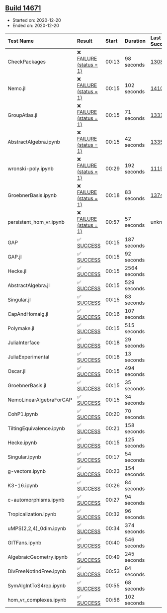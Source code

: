 ## [Build 14671](https://oscarci.mathematik.uni-kl.de/job/oscar/14671/)

* Started on: 2020-12-20
* Ended on: 2020-12-20

| Test Name    | Result | Start | Duration | Last Success | First Failure |
|:-------------|:-------|:------|:---------|:-------------|:--------------|
| CheckPackages | ❌ [FAILURE (status = 1)](https://oscarci.mathematik.uni-kl.de/job/oscar/14671/artifact/logs/build-14671/CheckPackages.log) | 00:13 | 98 seconds | [13085](https://oscarci.mathematik.uni-kl.de/job/oscar/13085/) | [13086](https://oscarci.mathematik.uni-kl.de/job/oscar/13086/) |
| Nemo.jl | ❌ [FAILURE (status = 1)](https://oscarci.mathematik.uni-kl.de/job/oscar/14671/artifact/logs/build-14671/Nemo.jl.log) | 00:15 | 102 seconds | [14101](https://oscarci.mathematik.uni-kl.de/job/oscar/14101/) | [14102](https://oscarci.mathematik.uni-kl.de/job/oscar/14102/) |
| GroupAtlas.jl | ❌ [FAILURE (status = 1)](https://oscarci.mathematik.uni-kl.de/job/oscar/14671/artifact/logs/build-14671/GroupAtlas.jl.log) | 00:15 | 71 seconds | [13311](https://oscarci.mathematik.uni-kl.de/job/oscar/13311/) | [13312](https://oscarci.mathematik.uni-kl.de/job/oscar/13312/) |
| AbstractAlgebra.ipynb | ❌ [FAILURE (status = 1)](https://oscarci.mathematik.uni-kl.de/job/oscar/14671/artifact/logs/build-14671/AbstractAlgebra.ipynb.log) | 00:15 | 42 seconds | [13355](https://oscarci.mathematik.uni-kl.de/job/oscar/13355/) | [13356](https://oscarci.mathematik.uni-kl.de/job/oscar/13356/) |
| wronski-poly.ipynb | ❌ [FAILURE (status = 1)](https://oscarci.mathematik.uni-kl.de/job/oscar/14671/artifact/logs/build-14671/wronski-poly.ipynb.log) | 00:29 | 192 seconds | [11192](https://oscarci.mathematik.uni-kl.de/job/oscar/11192/) | [11193](https://oscarci.mathematik.uni-kl.de/job/oscar/11193/) |
| GroebnerBasis.ipynb | ❌ [FAILURE (status = 1)](https://oscarci.mathematik.uni-kl.de/job/oscar/14671/artifact/logs/build-14671/GroebnerBasis.ipynb.log) | 00:18 | 83 seconds | [13748](https://oscarci.mathematik.uni-kl.de/job/oscar/13748/) | [13749](https://oscarci.mathematik.uni-kl.de/job/oscar/13749/) |
| persistent_hom_vr.ipynb | ❌ [FAILURE (status = 1)](https://oscarci.mathematik.uni-kl.de/job/oscar/14671/artifact/logs/build-14671/persistent_hom_vr.ipynb.log) | 00:57 | 57 seconds | unknown | unknown |
| GAP | ✅ [SUCCESS](https://oscarci.mathematik.uni-kl.de/job/oscar/14671/artifact/logs/build-14671/GAP.log) | 00:15 | 187 seconds |  |  |
| GAP.jl | ✅ [SUCCESS](https://oscarci.mathematik.uni-kl.de/job/oscar/14671/artifact/logs/build-14671/GAP.jl.log) | 00:15 | 92 seconds |  |  |
| Hecke.jl | ✅ [SUCCESS](https://oscarci.mathematik.uni-kl.de/job/oscar/14671/artifact/logs/build-14671/Hecke.jl.log) | 00:15 | 2564 seconds |  |  |
| AbstractAlgebra.jl | ✅ [SUCCESS](https://oscarci.mathematik.uni-kl.de/job/oscar/14671/artifact/logs/build-14671/AbstractAlgebra.jl.log) | 00:15 | 529 seconds |  |  |
| Singular.jl | ✅ [SUCCESS](https://oscarci.mathematik.uni-kl.de/job/oscar/14671/artifact/logs/build-14671/Singular.jl.log) | 00:15 | 83 seconds |  |  |
| CapAndHomalg.jl | ✅ [SUCCESS](https://oscarci.mathematik.uni-kl.de/job/oscar/14671/artifact/logs/build-14671/CapAndHomalg.jl.log) | 00:16 | 107 seconds |  |  |
| Polymake.jl | ✅ [SUCCESS](https://oscarci.mathematik.uni-kl.de/job/oscar/14671/artifact/logs/build-14671/Polymake.jl.log) | 00:15 | 515 seconds |  |  |
| JuliaInterface | ✅ [SUCCESS](https://oscarci.mathematik.uni-kl.de/job/oscar/14671/artifact/logs/build-14671/JuliaInterface.log) | 00:18 | 29 seconds |  |  |
| JuliaExperimental | ✅ [SUCCESS](https://oscarci.mathematik.uni-kl.de/job/oscar/14671/artifact/logs/build-14671/JuliaExperimental.log) | 00:18 | 13 seconds |  |  |
| Oscar.jl | ✅ [SUCCESS](https://oscarci.mathematik.uni-kl.de/job/oscar/14671/artifact/logs/build-14671/Oscar.jl.log) | 00:15 | 494 seconds |  |  |
| GroebnerBasis.jl | ✅ [SUCCESS](https://oscarci.mathematik.uni-kl.de/job/oscar/14671/artifact/logs/build-14671/GroebnerBasis.jl.log) | 00:15 | 35 seconds |  |  |
| NemoLinearAlgebraForCAP | ✅ [SUCCESS](https://oscarci.mathematik.uni-kl.de/job/oscar/14671/artifact/logs/build-14671/NemoLinearAlgebraForCAP.log) | 00:15 | 34 seconds |  |  |
| CohP1.ipynb | ✅ [SUCCESS](https://oscarci.mathematik.uni-kl.de/job/oscar/14671/artifact/logs/build-14671/CohP1.ipynb.log) | 00:20 | 70 seconds |  |  |
| TiltingEquivalence.ipynb | ✅ [SUCCESS](https://oscarci.mathematik.uni-kl.de/job/oscar/14671/artifact/logs/build-14671/TiltingEquivalence.ipynb.log) | 00:21 | 158 seconds |  |  |
| Hecke.ipynb | ✅ [SUCCESS](https://oscarci.mathematik.uni-kl.de/job/oscar/14671/artifact/logs/build-14671/Hecke.ipynb.log) | 00:15 | 125 seconds |  |  |
| Singular.ipynb | ✅ [SUCCESS](https://oscarci.mathematik.uni-kl.de/job/oscar/14671/artifact/logs/build-14671/Singular.ipynb.log) | 00:17 | 54 seconds |  |  |
| g-vectors.ipynb | ✅ [SUCCESS](https://oscarci.mathematik.uni-kl.de/job/oscar/14671/artifact/logs/build-14671/g-vectors.ipynb.log) | 00:23 | 154 seconds |  |  |
| K3-16.ipynb | ✅ [SUCCESS](https://oscarci.mathematik.uni-kl.de/job/oscar/14671/artifact/logs/build-14671/K3-16.ipynb.log) | 00:26 | 84 seconds |  |  |
| c-automorphisms.ipynb | ✅ [SUCCESS](https://oscarci.mathematik.uni-kl.de/job/oscar/14671/artifact/logs/build-14671/c-automorphisms.ipynb.log) | 00:27 | 94 seconds |  |  |
| Tropicalization.ipynb | ✅ [SUCCESS](https://oscarci.mathematik.uni-kl.de/job/oscar/14671/artifact/logs/build-14671/Tropicalization.ipynb.log) | 00:32 | 96 seconds |  |  |
| uMPS(2,2,4)_0dim.ipynb | ✅ [SUCCESS](https://oscarci.mathematik.uni-kl.de/job/oscar/14671/artifact/logs/build-14671/uMPS-2-2-4-_0dim.ipynb.log) | 00:34 | 374 seconds |  |  |
| GITFans.ipynb | ✅ [SUCCESS](https://oscarci.mathematik.uni-kl.de/job/oscar/14671/artifact/logs/build-14671/GITFans.ipynb.log) | 00:40 | 546 seconds |  |  |
| AlgebraicGeometry.ipynb | ✅ [SUCCESS](https://oscarci.mathematik.uni-kl.de/job/oscar/14671/artifact/logs/build-14671/AlgebraicGeometry.ipynb.log) | 00:49 | 245 seconds |  |  |
| DivFreeNotIndFree.ipynb | ✅ [SUCCESS](https://oscarci.mathematik.uni-kl.de/job/oscar/14671/artifact/logs/build-14671/DivFreeNotIndFree.ipynb.log) | 00:53 | 84 seconds |  |  |
| SymAlgIntToS4rep.ipynb | ✅ [SUCCESS](https://oscarci.mathematik.uni-kl.de/job/oscar/14671/artifact/logs/build-14671/SymAlgIntToS4rep.ipynb.log) | 00:55 | 68 seconds |  |  |
| hom_vr_complexes.ipynb | ✅ [SUCCESS](https://oscarci.mathematik.uni-kl.de/job/oscar/14671/artifact/logs/build-14671/hom_vr_complexes.ipynb.log) | 00:56 | 102 seconds |  |  |
